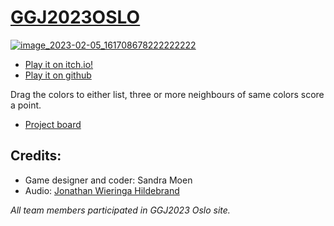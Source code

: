 # [GGJ2023OSLO](https://globalgamejam.org/2023/jam-sites/oslo-game-jam)

[![image_2023-02-05_161708678222222222](https://user-images.githubusercontent.com/4059636/216829020-026ada92-5e66-4687-8f10-037f30638ad3.png)](https://sandramoen.itch.io/roots-of-empathy)

* [Play it on itch.io!](https://sandramoen.itch.io/roots-of-empathy)
* [Play it on github](https://slideshow776.github.io/GGJ2023OSLO/)

Drag the colors to either list, three or more neighbours of same colors score a point.

* [Project board](https://github.com/users/Slideshow776/projects/3/views/1)

## Credits: 
* Game designer and coder: Sandra Moen
* Audio: [Jonathan Wieringa Hildebrand](https://globalgamejam.org/users/moffedillen)

_All team members participated in GGJ2023 Oslo site._
